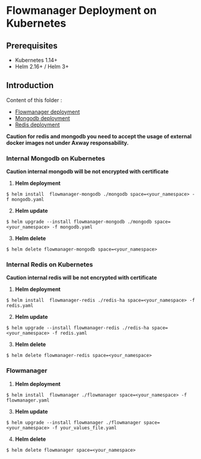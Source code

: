 # Flowmanager Deployment on Kubernetes

## Prerequisites

  - Kubernetes 1.14+
  - Helm 2.16+ / Helm 3+

## Introduction

Content of this folder :
* [Flowmanager deployment](flowmanager/README.md)
* [Mongodb deployment](mongodb/README.md)
* [Redis deployment](redis-ha/README.md)

**Caution for redis and mongodb you need to accept the usage of external docker images not under Axway responsability.**

### Internal Mongodb on Kubernetes 

**Caution internal mongodb will be not encrypted with certificate**

1. **Helm deployment**

```console
$ helm install  flowmanager-mongodb ./mongodb space=<your_namespace> -f mongodb.yaml
```

2. **Helm update**

```console
$ helm upgrade --install flowmanager-mongodb ./mongodb space=<your_namespace> -f mongodb.yaml
```

3. **Helm delete**

```console
$ helm delete flowmanager-mongodb space=<your_namespace> 
```

### Internal Redis on Kubernetes 

**Caution internal redis will be not encrypted with certificate**

1. **Helm deployment**
```console
$ helm install  flowmanager-redis ./redis-ha space=<your_namespace> -f redis.yaml
```

2. **Helm update**

```console
$ helm upgrade --install flowmanager-redis ./redis-ha space=<your_namespace> -f redis.yaml
```

3. **Helm delete**

```console
$ helm delete flowmanager-redis space=<your_namespace> 
```

### Flowmanager

1. **Helm deployment**

```console
$ helm install  flowmanager ./flowmanager space=<your_namespace> -f flowmanager.yaml
```

3. **Helm update**

```console
$ helm upgrade --install flowmanager ./flowmanager space=<your_namespace> -f your_values_file.yaml
```

4. **Helm delete**

```console
$ helm delete flowmanager space=<your_namespace> 
```